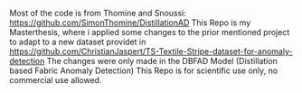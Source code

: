 Most of the code is from Thomine and Snoussi: https://github.com/SimonThomine/DistillationAD
This Repo is my Masterthesis, where i applied some changes to the prior mentioned project to adapt to a new dataset providet in https://github.com/ChristianJaspert/TS-Textile-Stripe-dataset-for-anomaly-detection
The changes were only made in the DBFAD Model (Distillation based Fabric Anomaly Detection)
This Repo is for scientific use only, no commercial use allowed.
